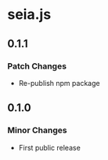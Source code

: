 # seia.js

## 0.1.1

### Patch Changes

- Re-publish npm package

## 0.1.0

### Minor Changes

- First public release
